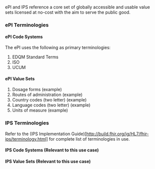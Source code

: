 ePI and IPS reference a core set of globally accessible and usable value sets licensed at no-cost with the aim to serve the public good.

### ePI Terminologies

#### ePI Code Systems
The ePI uses the following as primary terminologies: 
1.	EDQM Standard Terms
2.	ISO	 
3.	UCUM

#### ePI Value Sets
1.	Dosage forms (example)
2.	Routes of administration (example)
3.	Country codes (two letter) (example)
4.	Language codes (two letter) (example)
5.	Units of measure (example)

### IPS Terminologies
Refer to the (IPS Implementation Guide)[http://build.fhir.org/ig/HL7/fhir-ips/terminology.html] for complete list of terminologies in use.

#### IPS Code Systems (Relevant to this use case)


#### IPS Value Sets (Relevant to this use case)

